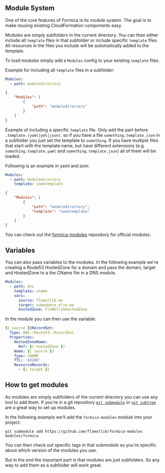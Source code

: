 ## Module System

One of the core features of Formica is its module system. The goal is to make reusing existing CloudFormation components easy.

Modules are simply subfolders in the current directory. You can then either include all `template` files in that subfolder or include specific `template` files. All resources in the files you include will be automatically added to the template.

To load modules simply add a `Modules` config to your existing `template` files.

Example for including all `template` files in a subfolder:

```yaml
Modules:
  - path: moduledirectory
```

```json
{
	"Modules": [
		{
			"path": "moduledirectory"
		}
	]
}
```

Example of including a specific `template` file. Only add the part before `.template.(yaml|yml|json)`, so if you
have a file `something.template.json` in a subfolder you just set the template to `something`. If you have multiple
files that start with the template name, but have different extensions (e.g. `something.template.yaml` and `something.template.json`)
all of them will be loaded.

Following is an example in yaml and json:

```yaml
Modules:
  - path: moduledirectory
    template: sometemplate
```

```json
{
	"Modules": [
		{
			"path": "moduledirectory",
			"template": "sometemplate"
		}
	]
}
```

You can check out the [formica-modules](https://github.com/flomotlik/formica-modules) repository for official modules.

## Variables

You can also pass variables to the modules. In the following example we're creating a Route53 HostedZone for a domain and pass the domain, target and HostedZone to a the CName file in a DNS module.

```yaml
Modules:
  - path: dns
    template: cname
    vars:
      source: flomotlik.me
      target: somewhere.else.me
      hostedZone: FloMotlikHostedZone
```

In the module you can then use the variable:

```yaml
{{ source }}RecordSet:
  Type: AWS::Route53::RecordSet
  Properties:
    HostedZoneName:
      Ref: {{ hostedZone }}
    Name: {{ source }}
    Type: CNAME
    TTL: '43200'
    ResourceRecords:
      - {{ target }}
```

## How to get modules

As modules are simply subfolders of the current directory you can use any tool to add them. If you're in a git repository [`git submodule`](https://git-scm.com/docs/git-submodule) or [`git subtree`](https://blogs.atlassian.com/2013/05/alternatives-to-git-submodule-git-subtree/) are a great way to set up modules.

In the following example we'll add the `formica-modules` module into your project:

```
git submodule add https://github.com/flomotlik/formica-modules modules/formica
```

You can then check out specific tags in that submodule so you're specific about which version of the modules you use.

But in the end the important part is that modules are just subfolders. So any way to add them as a subfolder will work great.
